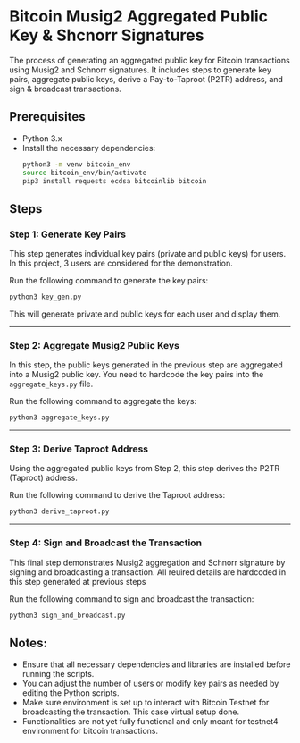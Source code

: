 # Bitcoin Musig2 Aggregated Public Key & Shcnorr Signatures

The process of generating an aggregated public key for Bitcoin transactions using Musig2 and Schnorr signatures. It includes steps to generate key pairs, aggregate public keys, derive a Pay-to-Taproot (P2TR) address, and sign & broadcast transactions.

## Prerequisites

- Python 3.x
- Install the necessary dependencies:
  ```bash
  python3 -m venv bitcoin_env
  source bitcoin_env/bin/activate
  pip3 install requests ecdsa bitcoinlib bitcoin

## Steps

### Step 1: Generate Key Pairs

This step generates individual key pairs (private and public keys) for users. In this project, 3 users are considered for the demonstration.

Run the following command to generate the key pairs:

```bash
python3 key_gen.py
```

This will generate private and public keys for each user and display them.

---

### Step 2: Aggregate Musig2 Public Keys

In this step, the public keys generated in the previous step are aggregated into a Musig2 public key. You need to hardcode the key pairs into the `aggregate_keys.py` file.

Run the following command to aggregate the keys:

```bash
python3 aggregate_keys.py
```

---

### Step 3: Derive Taproot Address

Using the aggregated public keys from Step 2, this step derives the P2TR (Taproot) address.

Run the following command to derive the Taproot address:

```bash
python3 derive_taproot.py
```

---

### Step 4: Sign and Broadcast the Transaction

This final step demonstrates Musig2 aggregation and Schnorr signature by signing and broadcasting a transaction. All reuired details are hardcoded in this step generated at previous steps

Run the following command to sign and broadcast the transaction:

```bash
python3 sign_and_broadcast.py
```


## Notes:
- Ensure that all necessary dependencies and libraries are installed before running the scripts.
- You can adjust the number of users or modify key pairs as needed by editing the Python scripts.
- Make sure environment is set up to interact with Bitcoin Testnet for broadcasting the transaction. This case virtual setup done.
- Functionalities are not yet fully functional and only meant for testnet4 environment for bitcoin transactions.


